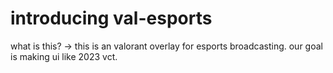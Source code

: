 # introducing val-esports

what is this?
-> this is an valorant overlay for esports broadcasting. our goal is making ui like 2023 vct.
